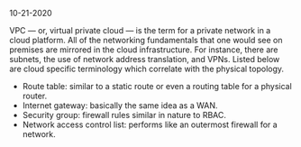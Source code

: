 10-21-2020

VPC — or, virtual private cloud — is the term for a private network in a cloud platform. All of the networking fundamentals that one would see on premises are mirrored in the cloud infrastructure. For instance, there are subnets, the use of network address translation, and VPNs. Listed below are cloud specific terminology which correlate with the physical topology.

- Route table: similar to a static route or even a routing table for a physical router.
- Internet gateway: basically the same idea as a WAN.
- Security group: firewall rules similar in nature to RBAC.
- Network access control list: performs like an outermost firewall for a network.
